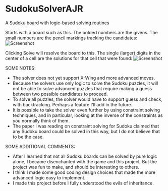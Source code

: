 # SudokuSolverAJR
A Sudoku board with logic-based solving routines






Starts with a board such as this. The bolded numbers are the givens. The small numbers are the pencil markings tracking the candidates:
![Screenshot](https://github.com/AdamWhiteHat/SudokuSolverAJR/blob/master/Screenshot001.png)

Clicking Solve will resolve the board to this. The single (larger) digits in the center of a cell are the solutions for that cell that were found:
![Screenshot](https://github.com/AdamWhiteHat/SudokuSolverAJR/blob/master/Screenshot002.png)

SOME NOTES:
 - The solver does not yet support X-Wing and more advanced moves.
 - Because the solvers use only logic to solve the Sudoku puzzles, it will not be able to solve advanced puzzles that require making a guess between two possible candidates to proceed.
 - To solve all puzzles, the solver would have to support guess and check, with backtracking. Perhaps a feature I'll add in the future.
 - It is possible to take the solver even further by using constraint solving techniques, and in particular, looking at the inverse of the constraints as you normally think of them.
 - The paper I was reading on constraint solving for Sudoku claimed that any Sudoku board could be solved in this way, but I do not believe that to be the case.

SOME ADDITIONAL COMMENTS:
 - After I learned that not all Sudoku boards can be solved by pure logic alone, I became disenchanted with the game and this project. But the project was fun to make, and should be interesting to others.
 - I think I made some good coding design choices that made the more advanced logic easy to implement.
 - I made this project before I fully understood the evils of inheritance.
 
 

